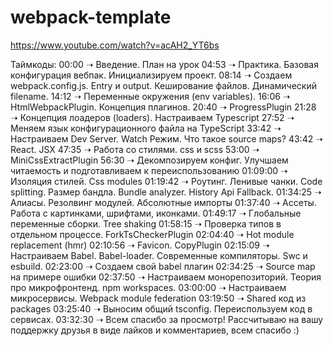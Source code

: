 # webpack-template

https://www.youtube.com/watch?v=acAH2_YT6bs

Таймкоды:
00:00 ➝ Введение. План на урок
04:53 ➝ Практика. Базовая конфигурация вебпак. Инициализируем проект. 
08:14 ➝ Создаем webpack.config.js. Entry и output. Кеширование файлов. Динамический filename.
14:12 ➝ Переменные окружения (env variables).
16:06 ➝ HtmlWebpackPlugin. Концепция плагинов.
20:40 ➝ ProgressPlugin
21:28 ➝ Концепция лоадеров (loaders). Настраиваем Typescript
27:52 ➝ Меняем язык конфигурационного файла на TypeScript
33:42 ➝ Настраиваем Dev Server. Watch Режим. Что такое source maps?
43:42 ➝ React. JSX
47:35 ➝ Работа со стилями. css и scss
53:00 ➝ MiniCssExtractPlugin
56:30 ➝ Декомпозируем конфиг. Улучшаем читаемость и подготавливаем к переиспользованию
01:09:00 ➝ Изоляция стилей. Css modules
01:19:42 ➝ Роутинг. Ленивые чанки. Code splitting. Размер бандла. Bundle analyzer. History Api Fallback.
01:34:25 ➝ Алиасы. Резолвинг модулей. Абсолютные импорты
01:37:40 ➝ Ассеты. Работа с картинками, шрифтами, иконками.
01:49:17 ➝ Глобальные переменные сборки. Tree shaking
01:58:15 ➝ Проверка типов в отдельном процессе. ForkTsCheckerPlugin
02:04:40 ➝ Hot module replacement (hmr)
02:10:56 ➝ Favicon. CopyPlugin
02:15:09 ➝ Настраиваем Babel. Babel-loader. Современные компиляторы. Swc и esbuild.
02:23:00 ➝ Создаем свой babel плагин
02:34:25 ➝ Source map на примере ошибки
02:37:50 ➝ Настраиваем монорепозиторий. Теория про микрофронтенд. npm workspaces.
03:00:00 ➝ Настраиваем микросервисы. Webpack module federation
03:19:50 ➝ Shared код из packages
03:25:40 ➝ Выносим общий tsconfig. Переиспользуем код в сервисах.
03:32:30 ➝ Всем спасибо за просмотр! Рассчитываю на вашу поддержку друзья в виде лайков и комментариев, всем спасибо :)
